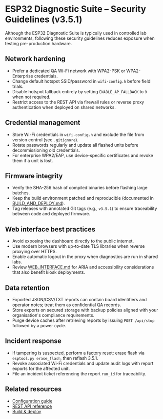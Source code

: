 # ESP32 Diagnostic Suite – Security Guidelines (v3.5.1)

Although the ESP32 Diagnostic Suite is typically used in controlled lab environments, following these security guidelines reduces
exposure when testing pre-production hardware.

## Network hardening
- Prefer a dedicated QA Wi-Fi network with WPA2-PSK or WPA2-Enterprise credentials.
- Change default hotspot SSID/password in `wifi-config.h` before field trials.
- Disable hotspot fallback entirely by setting `ENABLE_AP_FALLBACK` to `0` when not required.
- Restrict access to the REST API via firewall rules or reverse proxy authentication when deployed on shared networks.

## Credential management
- Store Wi-Fi credentials in `wifi-config.h` and exclude the file from version control (see `.gitignore`).
- Rotate passwords regularly and update all flashed units before decommissioning old credentials.
- For enterprise WPA2/EAP, use device-specific certificates and revoke them if a unit is lost.

## Firmware integrity
- Verify the SHA-256 hash of compiled binaries before flashing large batches.
- Keep the build environment patched and reproducible (documented in [BUILD_AND_DEPLOY.md](BUILD_AND_DEPLOY.md)).
- Tag releases with annotated Git tags (e.g., `v3.5.1`) to ensure traceability between code and deployed firmware.

## Web interface best practices
- Avoid exposing the dashboard directly to the public internet.
- Use modern browsers with up-to-date TLS libraries when reverse proxying over HTTPS.
- Enable automatic logout in the proxy when diagnostics are run in shared labs.
- Review [WEB_INTERFACE.md](WEB_INTERFACE.md) for ARIA and accessibility considerations that also benefit kiosk deployments.

## Data retention
- Exported JSON/CSV/TXT reports can contain board identifiers and operator notes; treat them as confidential QA records.
- Store exports on secured storage with backup policies aligned with your organisation's compliance requirements.
- Purge device caches after retrieving reports by issuing `POST /api/stop` followed by a power cycle.

## Incident response
- If tampering is suspected, perform a factory reset: erase flash via `esptool.py erase_flash`, then reflash 3.5.1.
- Revoke associated Wi-Fi credentials and update audit logs with report exports for the affected unit.
- File an incident ticket referencing the report `run_id` for traceability.

## Related resources
- [Configuration guide](CONFIG.md)
- [REST API reference](API_REFERENCE.md)
- [Build & deploy](BUILD_AND_DEPLOY.md)

